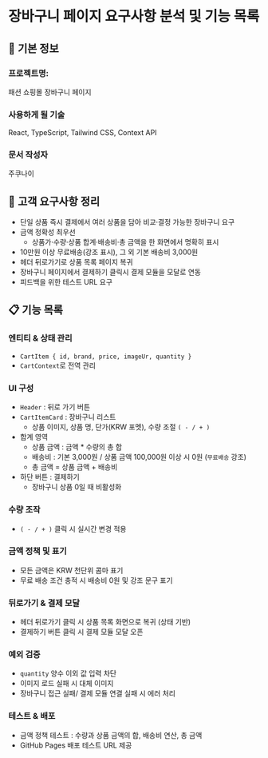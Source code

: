 # 장바구니 페이지 요구사항 분석 및 기능 목록

## 📌 기본 정보
### 프로젝트명: 
패션 쇼핑몰 장바구니 페이지

### 사용하게 될 기술
React, TypeScript, Tailwind CSS, Context API

### 문서 작성자
주쿠나이

## 📝 고객 요구사항 정리
- 단일 상품 즉시 결제에서 여러 상품을 담아 비교·결정 가능한 장바구니 요구
- 금액 정확성 최우선
    - 상품가·수량·상품 합계·배송비·총 금액을 한 화면에서 명확히 표시
- 10만원 이상 무료배송(강조 표시), 그 외 기본 배송비 3,000원
- 헤더 뒤로가기로 상품 목록 페이지 복귀
- 장바구니 페이지에서 결제하기 클릭시 결제 모듈을 모달로 연동
- 피드백을 위한 테스트 URL 요구

## 📋 기능 목록
### 엔티티 & 상태 관리
- `CartItem { id, brand, price, imageUr, quantity }`
- `CartContext`로 전역 관리

### UI 구성
- `Header` : 뒤로 가기 버튼
- `CartItemCard` : 장바구니 리스트
    - 상품 이미지, 상품 명, 단가(KRW 포멧), 수량 조절 `( - / + )`
- 합계 영역
    - 상품 금액 : 금액 * 수량의 총 합
    - 배송비 : 기본 3,000원 / 상품 금액 100,000원 이상 시 0원 (`무료배송` 강조)
    - 총 금액 = 상품 금액 + 배송비
- 하단 버튼 : 결제하기
    - 장바구니 상품 0일 때 비활성화

### 수량 조작
- `( - / + )` 클릭 시 실시간 변경 적용

### 금액 정책 및 표기
- 모든 금액은 KRW 천단위 콤마 표기
- 무료 배송 조건 충적 시 배송비 0원 및 강조 문구 표기

### 뒤로가기 & 결제 모달
- 헤더 뒤로가기 클릭 시 상품 목록 화면으로 복귀 (상태 기반)
- 결제하기 버튼 클릭 시 결제 모듈 모달 오픈

### 예외 검증
- `quantity` 양수 이외 값 입력 차단
- 이미지 로드 실패 시 대체 이미지
- 장바구니 접근 실패/ 결제 모듈 연결 실패 시 에러 처리

### 테스트 & 배포
- 금액 정책 테스트 : 수량과 상품 금액의 합, 배송비 연산, 총 금액
- GitHub Pages 배포 테스트 URL 제공
